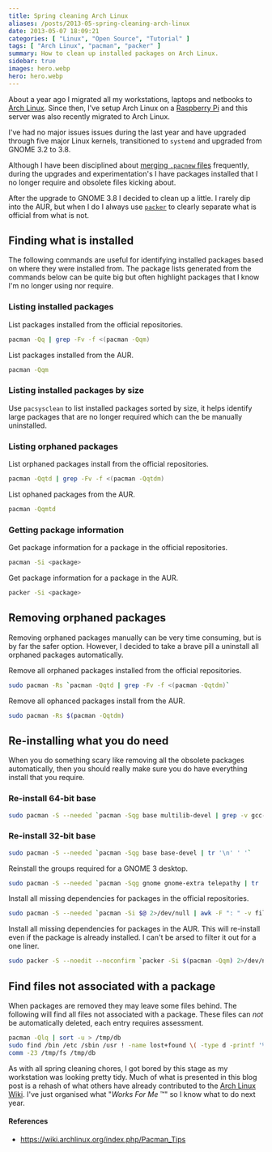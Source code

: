 ```yaml
---
title: Spring cleaning Arch Linux
aliases: /posts/2013-05-spring-cleaning-arch-linux
date: 2013-05-07 18:09:21
categories: [ "Linux", "Open Source", "Tutorial" ]
tags: [ "Arch Linux", "pacman", "packer" ]
summary: How to clean up installed packages on Arch Linux.
sidebar: true
images: hero.webp
hero: hero.webp
---
```


About a year ago I migrated all my workstations, laptops and netbooks to
[Arch Linux](http://www.archlinux.org). Since then, I've setup Arch Linux
on a [Raspberry Pi](http://www.raspberrypi.org) and this server was also
recently migrated to Arch Linux.

I've had no major issues issues during the last year and have upgraded through
five major Linux kernels, transitioned to `systemd` and upgraded from GNOME 3.2
to 3.8.

Although I have been disciplined about [merging `.pacnew` files](https://wiki.archlinux.org/index.php/Pacnew_and_Pacsave_Files)
frequently, during the upgrades and experimentation's I have packages installed
that I no longer require and obsolete files kicking about.

After the upgrade to GNOME 3.8 I decided to clean up a little. I rarely dip
into the AUR, but when I do I always use [`packer`](https://aur.archlinux.org/packages/packer/)
to clearly separate what is official from what is not.

## Finding what is installed

The following commands are useful for identifying installed packages based on
where they were installed from. The package lists generated from the commands below
can be quite big but often highlight packages that I know I'm no longer using nor
require.

### Listing installed packages

List packages installed from the official repositories.

```bash
pacman -Qq | grep -Fv -f <(pacman -Qqm)
```

List packages installed from the AUR.

```bash
pacman -Qqm
```

### Listing installed packages by size

Use `pacsysclean` to list installed packages sorted by size, it helps identify
large packages that are no longer required which can the be manually uninstalled.

### Listing orphaned packages

List orphaned packages install from the official repositories.

```bash
pacman -Qqtd | grep -Fv -f <(pacman -Qqtdm)
```

List ophaned packages from the AUR.

```bash
pacman -Qqmtd
```

### Getting package information

Get package information for a package in the official repositories.

```bash
pacman -Si <package>
```

Get package information for a package in the AUR.

```bash
packer -Si <package>
```

## Removing orphaned packages

Removing orphaned packages manually can be very time consuming, but is by far the
safer option. However, I decided to take a brave pill a uninstall all orphaned
packages automatically.

Remove all orphaned packages installed from the official repositories.

```bash
sudo pacman -Rs `pacman -Qqtd | grep -Fv -f <(pacman -Qqtdm)`
```

Remove all ophanced packages install from the AUR.

```bash
sudo pacman -Rs $(pacman -Qqtdm)
```

## Re-installing what you do need

When you do something scary like removing all the obsolete packages automatically,
then you should really make sure you do have everything install that you require.

### Re-install 64-bit base

```bash
sudo pacman -S --needed `pacman -Sqg base multilib-devel | grep -v gcc-libs | tr '\n' ' '`
```

### Re-install 32-bit base

```bash
sudo pacman -S --needed `pacman -Sqg base base-devel | tr '\n' ' '`
```

Reinstall the groups required for a GNOME 3 desktop.

```bash
sudo pacman -S --needed `pacman -Sqg gnome gnome-extra telepathy | tr '\n' ' '`
```

Install all missing dependencies for packages in the official repositories.

```bash
sudo pacman -S --needed `pacman -Si $@ 2>/dev/null | awk -F ": " -v filter="^Depends" \ '$0 ~ filter {gsub(/[>=<][^ ]*/,"",$2) ; gsub(/ +/,"\n",$2) ; print $2}' | grep -v smtp- | sort -u`
```

Install all missing dependencies for packages in the AUR. This will re-install even if the
package is already installed. I can't be arsed to filter it out for a one liner.

```bash
sudo packer -S --noedit --noconfirm `packer -Si $(pacman -Qqm) 2>/dev/null | awk -F ": " -v filter="^Depends" \ '$0 ~ filter {gsub(/[>=<][^ ]*/,"",$2) ; gsub(/ +/,"\n",$2) ; print $2}' | grep -v java- | sort -u`
```

## Find files not associated with a package

When packages are removed they may leave some files behind. The following will find all files
not associated with a package. These files can _not_ be automatically deleted, each entry
requires assessment.

```bash
pacman -Qlq | sort -u > /tmp/db
sudo find /bin /etc /sbin /usr ! -name lost+found \( -type d -printf '%p/\n' -o -print \) | sort > /tmp/fs
comm -23 /tmp/fs /tmp/db
```

As with all spring cleaning chores, I got bored by this stage as my workstation
was looking pretty tidy. Much of what is presented in this blog post is a rehash
of what others have already contributed to the [Arch Linux Wiki](https://wiki.archlinux.org/).
I've just organised what "_Works For Me_ &trade;" so I know what to do next year.

#### References
  * <https://wiki.archlinux.org/index.php/Pacman_Tips>
